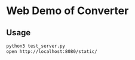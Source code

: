 # Web Demo of Converter

## Usage

```bash
python3 test_server.py
open http://localhost:8080/static/
```
